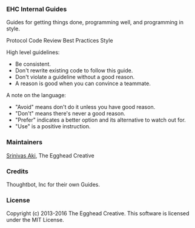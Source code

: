 ### EHC Internal Guides
Guides for getting things done, programming well, and programming in style.

Protocol
Code Review
Best Practices
Style

High level guidelines:

* Be consistent.
* Don't rewrite existing code to follow this guide.
* Don't violate a guideline without a good reason.
* A reason is good when you can convince a teammate.

A note on the language:

* "Avoid" means don't do it unless you have good reason.
* "Don't" means there's never a good reason.
* "Prefer" indicates a better option and its alternative to watch out for.
* "Use" is a positive instruction.

### Maintainers
[Srinivas Aki](http://github.com/saki), The Egghead Creative

### Credits
Thoughtbot, Inc for their own Guides.

### License

Copyright (c) 2013-2016 The Egghead Creative. This software is licensed under the MIT License.

